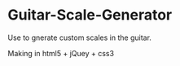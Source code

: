 # Guitar-Scale-Generator
Use to gnerate custom scales in the guitar.

Making in html5 + jQuey + css3
